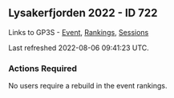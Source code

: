 ## Lysakerfjorden 2022 - ID 722

Links to GP3S - [Event](https://www.gps-speedsurfing.com/default.aspx?mnu=event&val=722), [Rankings](https://www.gps-speedsurfing.com/default.aspx?mnu=eventranking&val=722), [Sessions](https://www.gps-speedsurfing.com/default.aspx?mnu=eventsessions&val=722)

Last refreshed 2022-08-06 09:41:23 UTC.

### Actions Required

No users require a rebuild in the event rankings.

